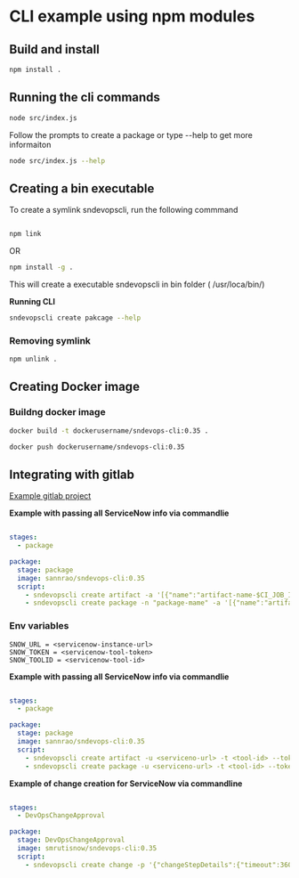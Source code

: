 # CLI example using npm modules

## Build and install

```sh
npm install .
```

## Running the cli commands

```sh
node src/index.js
```

Follow the prompts to create a package or type --help to get more informaiton

```sh
node src/index.js --help
```

## Creating a bin executable 

To create a symlink sndevopscli, run the following commmand

```sh

npm link

```
OR

```sh
npm install -g .
```

This will create a executable sndevopscli in bin folder ( /usr/loca/bin/)

**Running CLI**

```sh
sndevopscli create pakcage --help
```
### Removing symlink

```sh
npm unlink .
```

## Creating Docker image

### Buildng docker image

```sh
docker build -t dockerusername/sndevops-cli:0.35 .
```

```sh
docker push dockerusername/sndevops-cli:0.35
```

## Integrating with gitlab

[Example gitlab project](https://gitlab.k8s.sndevops.xyz/devops-admin/helloworld/-/blob/main/.gitlab-ci.yml?ref_type=heads)


**Example with passing all ServiceNow info via commandlie**

```yaml

stages:
  - package

package:
  stage: package
  image: sannrao/sndevops-cli:0.35
  script: 
    - sndevopscli create artifact -a '[{"name":"artifact-name-$CI_JOB_ID","repositoryName":"artifact-repo-name" ,"version":"1.3.0"}]'
    - sndevopscli create package -n "package-mame" -a '[{"name":"artifact-name-$CI_JOB_ID","repositoryName":"artifact-repo-name" ,"version":"1.3.0"}]

```

### Env variables 

```
SNOW_URL = <servicenow-instance-url>
SNOW_TOKEN = <servicenow-tool-token>
SNOW_TOOLID = <servicenow-tool-id>
```

**Example with passing all ServiceNow info via commandlie**
```yaml

stages:
  - package

package:
  stage: package
  image: sannrao/sndevops-cli:0.35
  script: 
    - sndevopscli create artifact -u <serviceno-url> -t <tool-id> --token <tool-token> -a '[{"name":"artifact-name-$CI_JOB_ID","repositoryName":"artifact-repo-name" ,"version":"1.3.0"}]'
    - sndevopscli create package -u <serviceno-url> -t <tool-id> --token <tool-token> -n "package-mame" -a '[{"name":"artifact-name-$CI_JOB_ID","repositoryName":"artifact-repo-name" ,"version":"1.3.0"}]

```

**Example of change creation for ServiceNow via commandline**
```yaml

stages:
  - DevOpsChangeApproval

package:
  stage: DevOpsChangeApproval
  image: smrutisnow/sndevops-cli:0.35
  script: 
    - sndevopscli create change -p '{"changeStepDetails":{"timeout":3600,"interval":100},"attributes":{"short_description":"Automated Software Deployment","description":"Automated Software Deployment.","assignment_group":"XXXXXXX","implementation_plan":"Software update is tested and results can be found in Test Summaries Tab.","backout_plan":"When software fails in production, the previous software release will be re-deployed.","test_plan":"Testing if the software was successfully deployed or not"}}'

```


